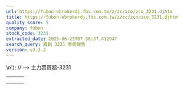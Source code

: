 ```yaml
---
url: https://fubon-ebrokerdj.fbs.com.tw/z/zc/zco/zco_3231.djhtm
title: https://fubon-ebrokerdj.fbs.com.tw/z/zc/zco/zco_3231.djhtm
quality_score: 5
company: fubon
stock_code: 3231
extracted_date: 2025-06-25T07:38:37.412947
search_query: 緯創 3231 券商報告
version: v3.3.2
---
```


\n');
// -->
主力賣買超-3231


|  |  |  |
| --- | --- | --- |
|  | | |
|  | |  |  |  |  |  |  |  |  |  |  |  |  |  |  |  |  |  |  |  |  |  |  |  |  |  |  |  |  |  |  |  |  |  |  |  |  |  |  |  |  |  |  |  |  |  |  |  |  |  |  |  |  |  |  |  |  |  |  |  |  |  |  |  |  |  |  |  |  |  |  |  |  |  |  |  |  |  |  |  |  |  |  |  |  |  |  |  |  |  |  |  |  |  |  |  |  |  |  |  |  |  |  |  |  |  |  |  |  |  |  |  |  |  |  |  |  |  |  |  |  |  |  |  |  |  |  |  |  |  |  |  |  |  |  |  |  |  |  |  |  |  |  |  |  |  |  |  |  |  |  |  |  |  |  |  |  |  |  |  |  |  |  |  |  |  |  |  |  |  |  |  |  |  |  |  |  |  |  |  |  |  |  |  |  |  |  |  |  |  |  |  |  |  |  |  |  |  |  |  |  |  |  |  |  |  |  |  |  |  |  |  |  |  |  |  |  |  |  |  |  |  |  |  |  |  |  |  |  |  |  |  |  |  |  |  |  |  |  |  |  |  |  |  | | --- | --- | --- | --- | --- | --- | --- | --- | --- | --- | --- | --- | --- | --- | --- | --- | --- | --- | --- | --- | --- | --- | --- | --- | --- | --- | --- | --- | --- | --- | --- | --- | --- | --- | --- | --- | --- | --- | --- | --- | --- | --- | --- | --- | --- | --- | --- | --- | --- | --- | --- | --- | --- | --- | --- | --- | --- | --- | --- | --- | --- | --- | --- | --- | --- | --- | --- | --- | --- | --- | --- | --- | --- | --- | --- | --- | --- | --- | --- | --- | --- | --- | --- | --- | --- | --- | --- | --- | --- | --- | --- | --- | --- | --- | --- | --- | --- | --- | --- | --- | --- | --- | --- | --- | --- | --- | --- | --- | --- | --- | --- | --- | --- | --- | --- | --- | --- | --- | --- | --- | --- | --- | --- | --- | --- | --- | --- | --- | --- | --- | --- | --- | --- | --- | --- | --- | --- | --- | --- | --- | --- | --- | --- | --- | --- | --- | --- | --- | --- | --- | --- | --- | --- | --- | --- | --- | --- | --- | --- | --- | --- | --- | --- | --- | --- | --- | --- | --- | --- | --- | --- | --- | --- | --- | --- | --- | --- | --- | --- | --- | --- | --- | --- | --- | --- | --- | --- | --- | --- | --- | --- | --- | --- | --- | --- | --- | --- | --- | --- | --- | --- | --- | --- | --- | --- | --- | --- | --- | --- | --- | --- | --- | --- | --- | --- | --- | --- | --- | --- | --- | --- | --- | --- | --- | --- | --- | --- | --- | --- | --- | --- | --- | --- | --- | --- | --- | --- | --- | --- | --- | --- | --- | --- | | |  |  |  |  |  |  |  |  |  |  | | --- | --- | --- | --- | --- | --- | --- | --- | --- | --- | | 緯創(3231)主力進出比較圖 | | | | | | | | | | | |  | | --- | | 總表 單一 | |  | | | | | | | | | | | | 緯創(3231) 券商分點-進出明細 單位：張　最後更新日：2025/06/24 | | | | | | | | | | | 請選擇 近一日 近五日 近十日 近20日 近40日 近60日 近120日 近240日 　自設區間： 從　  年  月  日 ∼  年  月  日 | | | | | | | | | | | 買超 | | | | | 賣超 | | | | | | 買超券商 | 買進 | 賣出 | 買超 | 佔成交比重 | 賣超券商 | 買進 | 賣出 | 賣超 | 佔成交比重 | | [美商高盛](/z/zc/zco/zco0/zco0.djhtm?a=3231&b=1480&BHID=1480) | 7,512 | 243 | 7,269 | 14.55% | [花旗環球](/z/zc/zco/zco0/zco0.djhtm?a=3231&b=1590&BHID=1590) | 244 | 1,760 | 1,516 | 3.03% | | [第一金](/z/zc/zco/zco0/zco0.djhtm?a=3231&b=5380&BHID=5380) | 4,714 | 6 | 4,708 | 9.42% | [兆豐-復興](/z/zc/zco/zco0/zco0.djhtm?a=3231&b=0037003000300070&BHID=7000) | 3 | 1,284 | 1,281 | 2.56% | | [元大證券](/z/zc/zco/zco0/zco0.djhtm?a=3231&b=9800&BHID=9800) | 3,016 | 877 | 2,139 | 4.28% | [永豐金-忠孝](/z/zc/zco/zco0/zco0.djhtm?a=3231&b=0039004100390044&BHID=9A00) | 15 | 695 | 680 | 1.36% | | [美林](/z/zc/zco/zco0/zco0.djhtm?a=3231&b=1440&BHID=1440) | 1,872 | 63 | 1,809 | 3.62% | [國泰-敦南](/z/zc/zco/zco0/zco0.djhtm?a=3231&b=8888&BHID=8880) | 305 | 826 | 521 | 1.04% | | [摩根大通](/z/zc/zco/zco0/zco0.djhtm?a=3231&b=8440&BHID=8440) | 2,492 | 723 | 1,769 | 3.54% | [台灣摩根士丹利](/z/zc/zco/zco0/zco0.djhtm?a=3231&b=1470&BHID=1470) | 1,336 | 1,840 | 504 | 1.01% | | [國票-敦北法人](/z/zc/zco/zco0/zco0.djhtm?a=3231&b=0037003700390063&BHID=7790) | 1,070 | 107 | 963 | 1.93% | [國泰證券](/z/zc/zco/zco0/zco0.djhtm?a=3231&b=8880&BHID=8880) | 37 | 537 | 500 | 1% | | [永豐金證券](/z/zc/zco/zco0/zco0.djhtm?a=3231&b=0039004100300030&BHID=9A00) | 1,049 | 255 | 794 | 1.59% | [新加坡商瑞銀](/z/zc/zco/zco0/zco0.djhtm?a=3231&b=1650&BHID=1650) | 3,168 | 3,664 | 496 | 0.99% | | [元富](/z/zc/zco/zco0/zco0.djhtm?a=3231&b=5920&BHID=5920) | 637 | 42 | 595 | 1.19% | [凱基-台北](/z/zc/zco/zco0/zco0.djhtm?a=3231&b=9268&BHID=9200) | 2,201 | 2,665 | 464 | 0.93% | | [臺銀](/z/zc/zco/zco0/zco0.djhtm?a=3231&b=1040&BHID=1040) | 470 | 59 | 411 | 0.82% | [群益金鼎](/z/zc/zco/zco0/zco0.djhtm?a=3231&b=9100&BHID=9100) | 126 | 474 | 348 | 0.7% | | [統一-台中](/z/zc/zco/zco0/zco0.djhtm?a=3231&b=5856&BHID=5850) | 387 | 28 | 359 | 0.72% | [統一-城中](/z/zc/zco/zco0/zco0.djhtm?a=3231&b=5854&BHID=5850) | 37 | 285 | 248 | 0.5% | | [宏遠證券](/z/zc/zco/zco0/zco0.djhtm?a=3231&b=1260&BHID=1260) | 359 | 54 | 305 | 0.61% | [富邦-台北](/z/zc/zco/zco0/zco0.djhtm?a=3231&b=9623&BHID=9600) | 31 | 258 | 227 | 0.45% | | [元富-台中](/z/zc/zco/zco0/zco0.djhtm?a=3231&b=5925&BHID=5920) | 321 | 24 | 297 | 0.59% | [元大-台北](/z/zc/zco/zco0/zco0.djhtm?a=3231&b=0039003800300068&BHID=9800) | 27 | 240 | 213 | 0.43% | | [凱基-八德](/z/zc/zco/zco0/zco0.djhtm?a=3231&b=003900320031004d&BHID=9200) | 240 | 26 | 214 | 0.43% | [元大-復北](/z/zc/zco/zco0/zco0.djhtm?a=3231&b=9872&BHID=9800) | 100 | 313 | 213 | 0.43% | | [宏遠-民生](/z/zc/zco/zco0/zco0.djhtm?a=3231&b=1261&BHID=1260) | 205 | 12 | 193 | 0.39% | [台新-高雄](/z/zc/zco/zco0/zco0.djhtm?a=3231&b=0038003100350041&BHID=8150) | 19 | 222 | 203 | 0.41% | | [合庫證券](/z/zc/zco/zco0/zco0.djhtm?a=3231&b=1020&BHID=1020) | 219 | 63 | 156 | 0.31% | [台新證券](/z/zc/zco/zco0/zco0.djhtm?a=3231&b=8150&BHID=8150) | 148 | 346 | 198 | 0.4% | | 合計買超張數 | 21,981 | | | | 合計賣超張數 | 7,614 | | | | | 平均買超成本 | 120.38 | | | | 平均賣超成本 | 120.14 | | | | | 【註1】合計買超或賣超，為上述家數合計。  【註2】平均買超或賣超成本，為上述家數合計買賣超金額/上述家數合計買賣超張數。 | | | | | | | | | | | |  |
|  | | |
